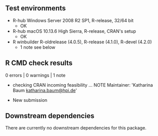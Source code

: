 ## Test environments
* R-hub Windows Server 2008 R2 SP1, R-release, 32/64 bit
    * OK
* R-hub macOS 10.13.6 High Sierra, R-release, CRAN's setup
    * OK
* R winbuilder R-oldrelease (4.0.5), R-release (4.1.0), R-devel (4.2.0)
    * 1 note see below

## R CMD check results

0 errors | 0 warnings | 1 note

* checking CRAN incoming feasibility ... NOTE
Maintainer: 'Katharina Baum <katharina.baum@hpi.de>'

* New submission

## Downstream dependencies
There are currently no downstream dependencies for this package.


